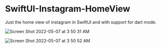 # SwiftUI-Instagram-HomeView
Just the home view of instagram in SwiftUI and with support for dart mode. 

![Screen Shot 2022-05-07 at 3 50 31 AM](https://user-images.githubusercontent.com/22487000/167340069-62639119-4205-4728-bc5e-69e9992ff561.png)

![Screen Shot 2022-05-07 at 3 50 52 AM](https://user-images.githubusercontent.com/22487000/167340074-0affcaed-5363-4682-a332-0127272f99fc.png)
